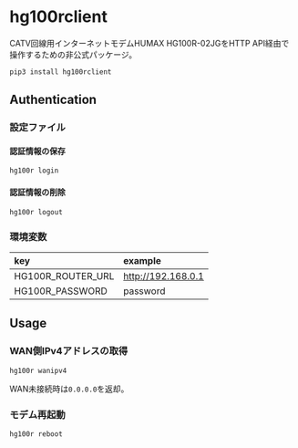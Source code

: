 # hg100rclient

CATV回線用インターネットモデムHUMAX HG100R-02JGをHTTP API経由で操作するための非公式パッケージ。

```shell
pip3 install hg100rclient
```

## Authentication

### 設定ファイル

#### 認証情報の保存

```shell
hg100r login
```

#### 認証情報の削除

```shell
hg100r logout
```

### 環境変数

|key|example|
|:--|:--|
|HG100R_ROUTER_URL|http://192.168.0.1|
|HG100R_PASSWORD|password|


## Usage

### WAN側IPv4アドレスの取得

```shell
hg100r wanipv4
```

WAN未接続時は`0.0.0.0`を返却。

### モデム再起動

```shell
hg100r reboot
```
